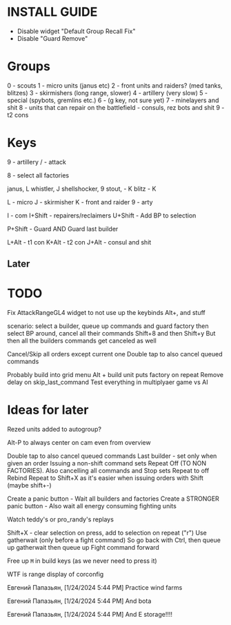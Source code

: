 # INSTALL GUIDE

* Disable widget "Default Group Recall Fix"
* Disable "Guard Remove"

# Groups

0 - scouts 
1 - micro units (janus etc)
2 - front units and raiders? (med tanks, blitzes)
3 - skirmishers (long range, slower)
4 - artillery (very slow)
5 - special (spybots, gremlins etc.)
6 - (g key, not sure yet)
7 - minelayers and shit
8 - units that can repair on the battlefield - consuls, rez bots and shit
9 - t2 cons

# Keys

9 - artillery
/ - attack

8 - select all factories

janus, L
whistler, J
shellshocker, 9
stout, - K
blitz - K

L - micro
J - skirmisher
K - front and raider
9 - arty

I - com
I+Shift - repairers/reclaimers
U+Shift - Add BP to selection

P+Shift - Guard AND Guard last builder

L+Alt - t1 con
K+Alt - t2 con
J+Alt - consul and shit





## Later

# TODO
Fix AttackRangeGL4 widget to not use up the keybinds Alt+, and stuff

scenario: select a builder, queue up commands and guard factory
then select BP around, cancel all their commands Shift+8 and then Shift+y
But then all the builders commands get canceled as well


Cancel/Skip all orders except current one
Double tap to also cancel queued commands

Probably build into grid menu Alt + build unit puts factory on repeat
Remove delay on skip_last_command
Test everything in multiplyaer game vs AI



# Ideas for later
Rezed units added to autogroup?

Alt-P to always center on cam even from overview

Double tap to also cancel queued commands
Last builder - set only when given an order
Issuing a non-shift command sets Repeat Off (TO NON FACTORIES).
Also cancelling all commands and Stop sets Repeat to off
Rebind Repeat to Shift+X as it's easier when issuing orders with Shift (maybe shift+-)

Create a panic button - Wait all builders and factories
Create a STRONGER panic button - Also wait all energy consuming fighting units

Watch teddy's or pro_randy's replays

Shift+X - clear selection on press, add to selection on repeat ("r")
Use gatherwait (only before a fight command)
So go back with Ctrl, then queue up gatherwait then queue up Fight command forward

Free  up `M` in build keys (as we never need to press it)

WTF is range display of corconfig

Евгений Папазьян, [1/24/2024 5:44 PM]
Practice wind farms

Евгений Папазьян, [1/24/2024 5:44 PM]
And bota

Евгений Папазьян, [1/24/2024 5:44 PM]
And E storage!!!!